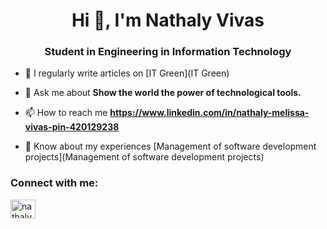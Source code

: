 <h1 align="center">Hi 👋, I'm Nathaly Vivas</h1>
<h3 align="center">Student in Engineering in Information Technology</h3>

- 📝 I regularly write articles on [IT Green](IT Green)

- 💬 Ask me about **Show the world the power of technological tools.**

- 📫 How to reach me **https://www.linkedin.com/in/nathaly-melissa-vivas-pin-420129238**

- 📄 Know about my experiences [Management of software development projects](Management of software development projects)

<h3 align="left">Connect with me:</h3>
<p align="left">
<a href="https://linkedin.com/in/nathaly melissa vivas pin" target="blank"><img align="center" src="https://raw.githubusercontent.com/rahuldkjain/github-profile-readme-generator/master/src/images/icons/Social/linked-in-alt.svg" alt="nathaly melissa vivas pin" height="30" width="40" /></a>
</p>
